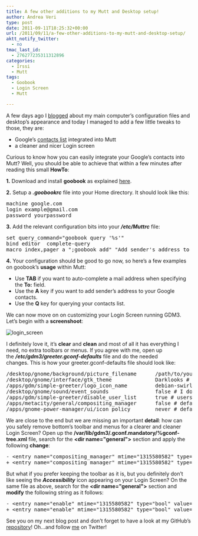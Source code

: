 ```yaml
---
title: A few other additions to my Mutt and Desktop setup!
author: Andrea Veri
type: post
date: 2011-09-11T18:25:32+00:00
url: /2011/09/11/a-few-other-additions-to-my-mutt-and-desktop-setup/
aktt_notify_twitter:
  - no
tmac_last_id:
  - 276277235311312896
categories:
  - Irssi
  - Mutt
tags:
  - Goobook
  - Login Screen
  - Mutt

---
```

A few days ago I <a href="https://www.dragonsreach.it/2011/09/04/new-desktop-mutt-and-irssi-setup/" target="_blank">blogged</a> about my main computer&#8217;s configuration files and desktop&#8217;s appearance and today I managed to add a few little tweaks to those, they are:

  * Google&#8217;s <a href="https://www.google.com/contacts" target="_blank">contacts list</a> integrated into Mutt
  * a cleaner and nicer Login screen

Curious to know how you can easily integrate your Google&#8217;s contacts into Mutt? Well, you should be able to achieve that within a few minutes after reading this small **HowTo**:

**1.** Download and install **goobook** as explained <a href="http://pypi.python.org/pypi/goobook/1.3a1#source-installation" target="_blank">here</a>.

**2.** Setup a **_.goobookrc_** file into your Home directory. It should look like this:

<div>
  <pre>
machine google.com
login example@gmail.com
password yourpassword
</pre>
</div>

**3.** Add the relevant configuration bits into your **_/etc/Muttrc_** file:

<pre>set query_command="goobook query '%s'"
bind editor  complete-query
macro index,pager a ";goobook add" "Add sender's address to your Google contacts"</pre>

**4.** Your configuration should be good to go now, so here&#8217;s a few examples on goobook&#8217;s **usage** within Mutt:

  * Use **TAB** if you want to auto-complete a mail address when specifying the **To:** field.
  * Use the **A** key if you want to add sender&#8217;s address to your Google contacts.
  * Use the **Q** key for querying your contacts list.

We can now move on on customizing your Login Screen running GDM3. Let&#8217;s begin with a **screenshoot**:

![login_screen](/wp-content/uploads/2011/09/login_screen.png)

I definitely love it, it&#8217;s **clear** and **clean** and most of all it has everything I need, no extra toolbars or menus. If you agree with me, open up the **_/etc/gdm3/greeter.gconf-defaults_** file and do the needed changes. This is how your greeter.gconf-defaults file should look like:

<pre>/desktop/gnome/background/picture_filename      /path/to/your/dusty-bg/file # dusty's background can be downloaded <a href="http://gnome-look.org/content/show.php/Dusty?content=94332" target="_blank">here</a>.
/desktop/gnome/interface/gtk_theme              Darklooks # this is my main theme, feel free to adapt that to your needs.
/apps/gdm/simple-greeter/logo_icon_name         debian-swirl # this is the default on Debian's systems.
/desktop/gnome/sound/event_sounds               false # I don't like hearing any sound when when I am prompted to insert my user's details on the Login Screen.
/apps/gdm/simple-greeter/disable_user_list      true # users list will be disabled, you won't be able to select your username from a list but you'll have to insert that yourself.
/apps/metacity/general/compositing_manager      false # default, no need to change this.
/apps/gnome-power-manager/ui/icon_policy        never # default, no need to change this.</pre>

We are close to the end but we are missing an important **detail**: how can you safely remove bottom&#8217;s toolbar and menus for a clearer and cleaner Login Screen? Open up the **/var/lib/gdm3/.gconf.mandatory/%gconf-tree.xml** file, search for the **\<dir name="general"\>** section and apply the following **change**:

<pre>- &lt;entry name="compositing_manager" mtime="1315580582" type="bool" value="false"/>;
+ &lt;entry name="compositing_manager" mtime="1315580582" type="bool" value="true"/></pre>

But what if you prefer keeping the toolbar as it is, but you definitely don&#8217;t like seeing the _**Accessibility**_ icon appearing on your Login Screen? On the same file as above, search for the **\<dir name="general"\>** section and **modify** the following string as it follows:

<pre>- &lt;entry name="enable" mtime="1315580582" type="bool" value="true"/>
+ &lt;entry name="enable" mtime="1315580582" type="bool" value="false"/></pre>

See you on my next blog post and don&#8217;t forget to have a look at my GitHub&#8217;s <a href="https://github.com/averi/config-files" target="_blank">repository</a>! Oh&#8230;and follow <a href="http://twitter.com/andrea_veri" target="_blank">me</a> on Twitter!
